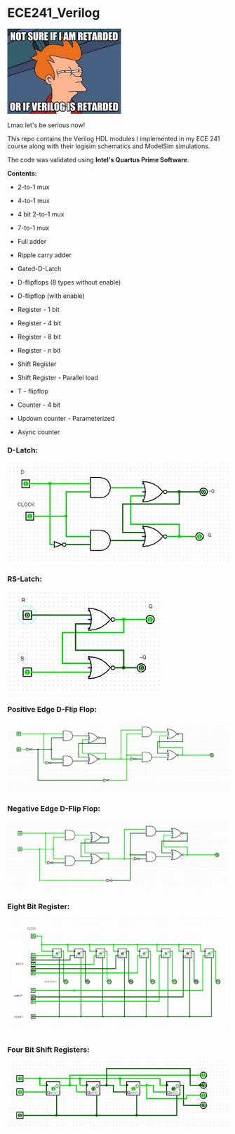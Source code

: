 # ECE241_Verilog

![meme](/schematics/meme.jpg)

Lmao let's be serious now!

This repo contains the Verilog HDL modules I implemented in my ECE 241 course along with their logisim schematics and ModelSim simulations.

The code was validated using **Intel's Quartus Prime Software**.

**Contents:**

* 2-to-1 mux

* 4-to-1 mux

* 4 bit 2-to-1 mux

* 7-to-1 mux

* Full adder

* Ripple carry adder

* Gated-D-Latch

* D-flipflops (8 types without enable)

* D-flipflop (with enable)

* Register - 1 bit

* Register - 4 bit

* Register - 8 bit

* Register - n bit

* Shift Register

* Shift Register - Parallel load

* T - flipflop

* Counter - 4 bit

* Updown counter - Parameterized

* Async counter

### D-Latch:

![D-Latch](/schematics/d_latch.PNG)

### RS-Latch:

![RS-Latch](/schematics/rs_latch.PNG)

### Positive Edge D-Flip Flop:

![Positive edge D-Flip Flop](/schematics/Pos_edge_D_flipflop.PNG)

### Negative Edge D-Flip Flop:

![Negative edge D-Flip Flop](/schematics/Neg_edge_D_flipflop.PNG)

### Eight Bit Register:

![Eight Bit Register](/schematics/eight_bit_register.PNG)

### Four Bit Shift Registers:

![Four Bit Shift Registers](/schematics/shift_registers.PNG)
